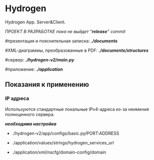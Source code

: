 # Hydrogen
Hydrogen App. Server&amp;Client.


*ПРОЕКТ В РАЗРАБОТКЕ*
*пока не выйдет "***release***" commit*


#презентация и пояснительная записка:
***./documents***


#XML-диаграммы, преобразованные в PDF:
***./documents/structures***


#сервер: 
***./hydrogen-v2/main.py***


#приложение:
***./application***


## Показания к применению

### IP адреса
Используются стандартные локальные IPv4-адреса из-за неимения полноценного сервера.

***необходима настройка***

* ./hydrogen-v2/app/configs/basic.py/PORT:ADDRESS

* ./application/values/strings/hydrogen_services_url

* ./application/xml/nscfg/domain-config/domain 